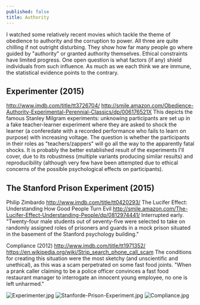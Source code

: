 ```yaml
---
published: false
title: Authority
---
```





I watched some relatively recent movies which tackle the theme of obedience to authority and the corruption to power. All three are quite chilling if not outright disturbing. They show how far many people go where guided by "authority" or granted authority themselves.
Ethical constraints have limited progress. One open question is what factors (if any) shield individuals from such influence. As much as we each think we are immune, the statistical evidence points to the contrary.

## Experimenter (2015)

http://www.imdb.com/title/tt3726704/
http://smile.amazon.com/Obedience-Authority-Experimental-Perennial-Classics/dp/006176521X
This depicts the famous Stanley Milgram experiments: unknowing participants are set up in a fake teacher-learner experiment where they are asked to shock the learner (a conferedate with a recorded performance who fails to learn on purpose) with increasing voltage. The question is whether the participants in their roles as "teachers/zappers" will go all the way to the apparently fatal shocks.
It is probably the better established result of the experiments I'll cover, due to its robustness (multiple variants producing similar results) and reproducibility (although very few have been attempted due to ethical concerns of the possible psychological effects on participants).

## The Stanford Prison Experiment (2015)
Philip Zimbardo
http://www.imdb.com/title/tt0420293/
The Lucifer Effect: Understanding How Good People Turn Evil 
http://smile.amazon.com/The-Lucifer-Effect-Understanding-People/dp/0812974441/
Interrupted early.
"Twenty-four male students out of seventy-five were selected to take on randomly assigned roles of prisoners and guards in a mock prison situated in the basement of the Stanford psychology building."

Compliance (2012) 
http://www.imdb.com/title/tt1971352/
https://en.wikipedia.org/wiki/Strip_search_phone_call_scam
The conditions for creating this situation were the most sketchy (and unscientific and unethical), as this was a scam perpetrated on some fast food joints.
"When a prank caller claiming to be a police officer convinces a fast food restaurant manager to interrogate an innocent young employee, no one is left unharmed."

![Experimenter.jpg]({{site.baseurl}}/archives/images/Experimenter.jpg)
![Stanforde-Prison-Experiment.jpg]({{site.baseurl}}/archives/images/Stanforde-Prison-Experiment.jpg)
![Compliance.jpg]({{site.baseurl}}/archives/images/Compliance.jpg)
